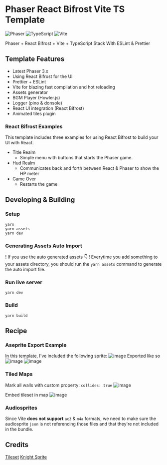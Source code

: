 # Phaser React Bifrost Vite TS Template

![Phaser](http://i.imgur.com/9M26w5m.png)
![TypeScript](http://i.imgur.com/5MWne89.png)
![Vite](https://seeklogo.com/images/V/vite-logo-BFD4283991-seeklogo.com.png)


Phaser + React Bifrost + Vite + TypeScript  Stack
With ESLint & Prettier


## Template Features

- Latest Phaser 3.x
- Using React Bifrost for the UI
- Prettier + ESLint
- Vite for blazing fast compilation and hot reloading
- Assets generator
- BGM Player (Howler.js)
- Logger (pino & donsole)
- React UI integration (React Bifrost)
- Animated tiles plugin

### React Bifrost Examples
This template includes three examples for using React Bifrost to build your UI with React.
- Title Realm
  - Simple menu with buttons that starts the Phaser game.
- Hud Realm
  - Communicates back and forth between React & Phaser to show the HP meter
- Game Over
  - Restarts the game

## Developing & Building
### Setup

```
yarn
yarn assets
yarn dev
```
### Generating Assets Auto Import

! If you use the auto generated assets :point_down: !
Everytime you add something to your assets directory, you should run the `yarn assets` command to generate the auto import file.
### Run live server

```
yarn dev
```
### Build
```
yarn build
```
## Recipe
### Aseprite Export Example
In this template, I've included the following sprite:
![image](https://user-images.githubusercontent.com/22729436/165117297-dd659594-8ac8-4ef2-aea0-18ac37723b03.png)
Exported like so
![image](https://user-images.githubusercontent.com/22729436/165117340-ef9519b0-98d8-4735-a0f2-aec19fc0dbdb.png)
![image](https://user-images.githubusercontent.com/22729436/165117371-3915b378-290a-4f56-b7e7-fea3b75f0b15.png)

### Tiled Maps
Mark all walls with custom property: `collides: true`
![image](https://user-images.githubusercontent.com/22729436/165117412-5e2c844e-852d-4e33-9a17-da5429f6a456.png)

Embed tileset in map
![image](https://user-images.githubusercontent.com/22729436/165117456-8a7f809c-60db-447f-adfc-35d7a4033f2b.png)

### Audiosprites
Since Vite **does not support** `ac3` & `m4a`  formats, we need to make sure the audiosprite `json` is not referencing those files and that they're not included in the bundle.


## Credits
[Tileset](https://ninjikin.itch.io/starter-tiles)
[Knight Sprite](https://aamatniekss.itch.io/fantasy-knight-free-pixelart-animated-character)

